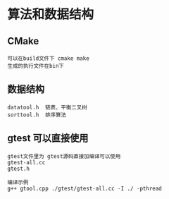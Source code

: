 # 算法和数据结构

## CMake
    可以在build文件下 cmake make 
    生成的执行文件在bin下

## 数据结构
    datatool.h  链表、平衡二叉树
    sorttool.h  排序算法



## gtest 可以直接使用
    gtest文件里为 gtest源码直接加编译可以使用
    gtest-all.cc
    gtest.h

    编译示例
    g++ gtool.cpp ./gtest/gtest-all.cc -I ./ -pthread